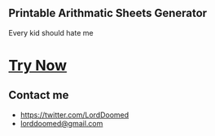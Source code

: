 ## Printable Arithmatic Sheets Generator
Every kid should hate me

# [Try Now](https://lorddoomed.github.io/Arith/)


## Contact me
* https://twitter.com/LordDoomed 
* lorddoomed@gmail.com
